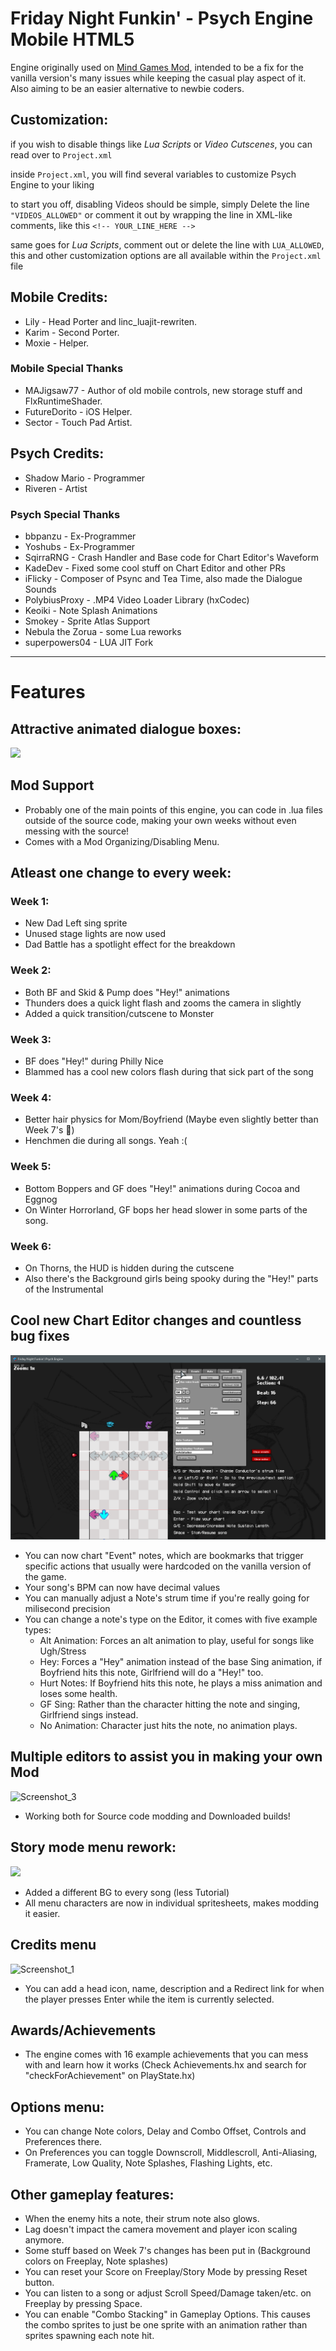 # Friday Night Funkin' - Psych Engine Mobile HTML5

Engine originally used on [Mind Games Mod](https://gamebanana.com/mods/301107), intended to be a fix for the vanilla version's many issues while keeping the casual play aspect of it. Also aiming to be an easier alternative to newbie coders.

## Customization:

if you wish to disable things like *Lua Scripts* or *Video Cutscenes*, you can read over to `Project.xml`

inside `Project.xml`, you will find several variables to customize Psych Engine to your liking

to start you off, disabling Videos should be simple, simply Delete the line `"VIDEOS_ALLOWED"` or comment it out by wrapping the line in XML-like comments, like this `<!-- YOUR_LINE_HERE -->`

same goes for *Lua Scripts*, comment out or delete the line with `LUA_ALLOWED`, this and other customization options are all available within the `Project.xml` file

## Mobile Credits:
* Lily - Head Porter and linc_luajit-rewriten.
* Karim - Second Porter.
* Moxie - Helper.

### Mobile Special Thanks
* MAJigsaw77 - Author of old mobile controls, new storage stuff and FlxRuntimeShader.
* FutureDorito - iOS Helper.
* Sector - Touch Pad Artist.

## Psych Credits:
* Shadow Mario - Programmer
* Riveren - Artist

### Psych Special Thanks
* bbpanzu - Ex-Programmer
* Yoshubs - Ex-Programmer
* SqirraRNG - Crash Handler and Base code for Chart Editor's Waveform
* KadeDev - Fixed some cool stuff on Chart Editor and other PRs
* iFlicky - Composer of Psync and Tea Time, also made the Dialogue Sounds
* PolybiusProxy - .MP4 Video Loader Library (hxCodec)
* Keoiki - Note Splash Animations
* Smokey - Sprite Atlas Support
* Nebula the Zorua - some Lua reworks
* superpowers04 - LUA JIT Fork
_____________________________________

# Features

## Attractive animated dialogue boxes:

![](https://user-images.githubusercontent.com/44785097/127706669-71cd5cdb-5c2a-4ecc-871b-98a276ae8070.gif)


## Mod Support
* Probably one of the main points of this engine, you can code in .lua files outside of the source code, making your own weeks without even messing with the source!
* Comes with a Mod Organizing/Disabling Menu.


## Atleast one change to every week:
### Week 1:
  * New Dad Left sing sprite
  * Unused stage lights are now used
  * Dad Battle has a spotlight effect for the breakdown
### Week 2:
  * Both BF and Skid & Pump does "Hey!" animations
  * Thunders does a quick light flash and zooms the camera in slightly
  * Added a quick transition/cutscene to Monster
### Week 3:
  * BF does "Hey!" during Philly Nice
  * Blammed has a cool new colors flash during that sick part of the song
### Week 4:
  * Better hair physics for Mom/Boyfriend (Maybe even slightly better than Week 7's :eyes:)
  * Henchmen die during all songs. Yeah :(
### Week 5:
  * Bottom Boppers and GF does "Hey!" animations during Cocoa and Eggnog
  * On Winter Horrorland, GF bops her head slower in some parts of the song.
### Week 6:
  * On Thorns, the HUD is hidden during the cutscene
  * Also there's the Background girls being spooky during the "Hey!" parts of the Instrumental

## Cool new Chart Editor changes and countless bug fixes
![](https://github.com/ShadowMario/FNF-PsychEngine/blob/main/docs/img/chart.png?raw=true)
* You can now chart "Event" notes, which are bookmarks that trigger specific actions that usually were hardcoded on the vanilla version of the game.
* Your song's BPM can now have decimal values
* You can manually adjust a Note's strum time if you're really going for milisecond precision
* You can change a note's type on the Editor, it comes with five example types:
  * Alt Animation: Forces an alt animation to play, useful for songs like Ugh/Stress
  * Hey: Forces a "Hey" animation instead of the base Sing animation, if Boyfriend hits this note, Girlfriend will do a "Hey!" too.
  * Hurt Notes: If Boyfriend hits this note, he plays a miss animation and loses some health.
  * GF Sing: Rather than the character hitting the note and singing, Girlfriend sings instead.
  * No Animation: Character just hits the note, no animation plays.

## Multiple editors to assist you in making your own Mod
![Screenshot_3](https://user-images.githubusercontent.com/44785097/144629914-1fe55999-2f18-4cc1-bc70-afe616d74ae5.png)
* Working both for Source code modding and Downloaded builds!

## Story mode menu rework:
![](https://i.imgur.com/UB2EKpV.png)
* Added a different BG to every song (less Tutorial)
* All menu characters are now in individual spritesheets, makes modding it easier.

## Credits menu
![Screenshot_1](https://user-images.githubusercontent.com/44785097/144632635-f263fb22-b879-4d6b-96d6-865e9562b907.png)
* You can add a head icon, name, description and a Redirect link for when the player presses Enter while the item is currently selected.

## Awards/Achievements
* The engine comes with 16 example achievements that you can mess with and learn how it works (Check Achievements.hx and search for "checkForAchievement" on PlayState.hx)

## Options menu:
* You can change Note colors, Delay and Combo Offset, Controls and Preferences there.
 * On Preferences you can toggle Downscroll, Middlescroll, Anti-Aliasing, Framerate, Low Quality, Note Splashes, Flashing Lights, etc.

## Other gameplay features:
* When the enemy hits a note, their strum note also glows.
* Lag doesn't impact the camera movement and player icon scaling anymore.
* Some stuff based on Week 7's changes has been put in (Background colors on Freeplay, Note splashes)
* You can reset your Score on Freeplay/Story Mode by pressing Reset button.
* You can listen to a song or adjust Scroll Speed/Damage taken/etc. on Freeplay by pressing Space.
* You can enable "Combo Stacking" in Gameplay Options. This causes the combo sprites to just be one sprite with an animation rather than sprites spawning each note hit.
